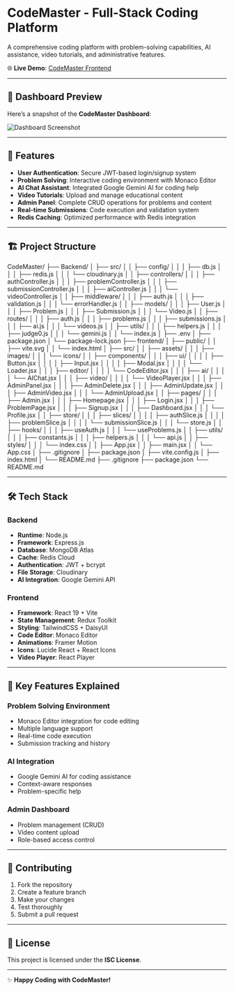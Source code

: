 # CodeMaster - Full-Stack Coding Platform

A comprehensive coding platform with problem-solving capabilities, AI assistance, video tutorials, and administrative features.

🌐 **Live Demo**: [CodeMaster Frontend](https://codemaster-frontend.onrender.com)

---

## 📸 Dashboard Preview

Here’s a snapshot of the **CodeMaster Dashboard**:

![Dashboard Screenshot](./3e4898d6-e454-47c3-94c9-98e3186dadd7.png)

---

## 🚀 Features

- **User Authentication**: Secure JWT-based login/signup system  
- **Problem Solving**: Interactive coding environment with Monaco Editor  
- **AI Chat Assistant**: Integrated Google Gemini AI for coding help  
- **Video Tutorials**: Upload and manage educational content  
- **Admin Panel**: Complete CRUD operations for problems and content  
- **Real-time Submissions**: Code execution and validation system  
- **Redis Caching**: Optimized performance with Redis integration  

---

## 🏗️ Project Structure

CodeMaster/
├── Backend/
│   ├── src/
│   │   ├── config/
│   │   │   ├── db.js
│   │   │   ├── redis.js
│   │   │   └── cloudinary.js
│   │   ├── controllers/
│   │   │   ├── authController.js
│   │   │   ├── problemController.js
│   │   │   ├── submissionController.js
│   │   │   ├── aiController.js
│   │   │   └── videoController.js
│   │   ├── middleware/
│   │   │   ├── auth.js
│   │   │   ├── validation.js
│   │   │   └── errorHandler.js
│   │   ├── models/
│   │   │   ├── User.js
│   │   │   ├── Problem.js
│   │   │   ├── Submission.js
│   │   │   └── Video.js
│   │   ├── routes/
│   │   │   ├── auth.js
│   │   │   ├── problems.js
│   │   │   ├── submissions.js
│   │   │   ├── ai.js
│   │   │   └── videos.js
│   │   ├── utils/
│   │   │   ├── helpers.js
│   │   │   ├── judge0.js
│   │   │   └── gemini.js
│   │   └── index.js
│   ├── .env
│   ├── package.json
│   └── package-lock.json
├── frontend/
│   ├── public/
│   │   ├── vite.svg
│   │   └── index.html
│   ├── src/
│   │   ├── assets/
│   │   │   ├── images/
│   │   │   └── icons/
│   │   ├── components/
│   │   │   ├── ui/
│   │   │   │   ├── Button.jsx
│   │   │   │   ├── Input.jsx
│   │   │   │   ├── Modal.jsx
│   │   │   │   └── Loader.jsx
│   │   │   ├── editor/
│   │   │   │   └── CodeEditor.jsx
│   │   │   ├── ai/
│   │   │   │   └── AIChat.jsx
│   │   │   ├── video/
│   │   │   │   └── VideoPlayer.jsx
│   │   │   ├── AdminPanel.jsx
│   │   │   ├── AdminDelete.jsx
│   │   │   ├── AdminUpdate.jsx
│   │   │   ├── AdminVideo.jsx
│   │   │   └── AdminUpload.jsx
│   │   ├── pages/
│   │   │   ├── Admin.jsx
│   │   │   ├── Homepage.jsx
│   │   │   ├── Login.jsx
│   │   │   ├── ProblemPage.jsx
│   │   │   ├── Signup.jsx
│   │   │   ├── Dashboard.jsx
│   │   │   └── Profile.jsx
│   │   ├── store/
│   │   │   ├── slices/
│   │   │   │   ├── authSlice.js
│   │   │   │   ├── problemSlice.js
│   │   │   │   └── submissionSlice.js
│   │   │   └── store.js
│   │   ├── hooks/
│   │   │   ├── useAuth.js
│   │   │   └── useProblems.js
│   │   ├── utils/
│   │   │   ├── constants.js
│   │   │   ├── helpers.js
│   │   │   └── api.js
│   │   ├── styles/
│   │   │   └── index.css
│   │   ├── App.jsx
│   │   ├── main.jsx
│   │   └── App.css
│   ├── .gitignore
│   ├── package.json
│   ├── vite.config.js
│   ├── index.html
│   └── README.md
├── .gitignore
├── package.json
└── README.md



---

## 🛠️ Tech Stack

### Backend
- **Runtime**: Node.js  
- **Framework**: Express.js  
- **Database**: MongoDB Atlas  
- **Cache**: Redis Cloud  
- **Authentication**: JWT + bcrypt  
- **File Storage**: Cloudinary  
- **AI Integration**: Google Gemini API  

### Frontend
- **Framework**: React 19 + Vite  
- **State Management**: Redux Toolkit  
- **Styling**: TailwindCSS + DaisyUI  
- **Code Editor**: Monaco Editor  
- **Animations**: Framer Motion  
- **Icons**: Lucide React + React Icons  
- **Video Player**: React Player  

---

## 🎯 Key Features Explained

### Problem Solving Environment
- Monaco Editor integration for code editing  
- Multiple language support  
- Real-time code execution  
- Submission tracking and history  

### AI Integration
- Google Gemini AI for coding assistance  
- Context-aware responses  
- Problem-specific help  

### Admin Dashboard
- Problem management (CRUD)  
- Video content upload  
- Role-based access control  

---

## 🤝 Contributing

1. Fork the repository  
2. Create a feature branch  
3. Make your changes  
4. Test thoroughly  
5. Submit a pull request  

---

## 📄 License

This project is licensed under the **ISC License**.

---

✨ **Happy Coding with CodeMaster!**
